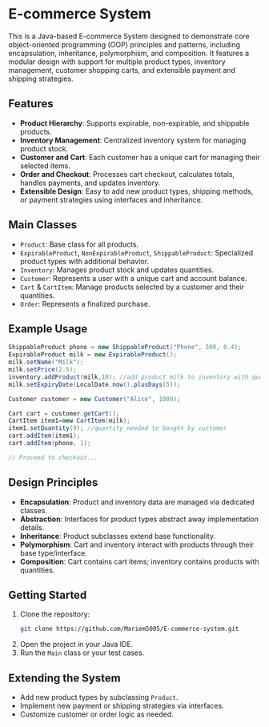 # E-commerce System

This is a Java-based E-commerce System designed to demonstrate core object-oriented programming (OOP) principles and patterns, including encapsulation, inheritance, polymorphism, and composition. It features a modular design with support for multiple product types, inventory management, customer shopping carts, and extensible payment and shipping strategies.

## Features

- **Product Hierarchy**: Supports expirable, non-expirable, and shippable products.
- **Inventory Management**: Centralized inventory system for managing product stock.
- **Customer and Cart**: Each customer has a unique cart for managing their selected items.
- **Order and Checkout**: Processes cart checkout, calculates totals, handles payments, and updates inventory.
- **Extensible Design**: Easy to add new product types, shipping methods, or payment strategies using interfaces and inheritance.

## Main Classes

- `Product`: Base class for all products.
- `ExpirableProduct`, `NonExpirableProduct`, `ShippableProduct`: Specialized product types with additional behavior.
- `Inventory`: Manages product stock and updates quantities.
- `Customer`: Represents a user with a unique cart and account balance.
- `Cart` & `CartItem`: Manage products selected by a customer and their quantities.
- `Order`: Represents a finalized purchase.

## Example Usage

```java
ShippableProduct phone = new ShippableProduct("Phone", 500, 0.4);
ExpirableProduct milk = new ExpirableProduct();
milk.setName("Milk");
milk.setPrice(2.5);
inventory.addProduct(milk,10); //add product milk to inventory with quantity 10
milk.setExpiryDate(LocalDate.now().plusDays(5));

Customer customer = new Customer("Alice", 1000);

Cart cart = customer.getCart();
CartItem item1=new CartItem(milk);
item1.setQuantity(9); //quantity needed to bought by customer
cart.addItem(item1);
cart.addItem(phone, 1);

// Proceed to checkout...
```

## Design Principles

- **Encapsulation**: Product and inventory data are managed via dedicated classes.
- **Abstraction**: Interfaces for product types abstract away implementation details.
- **Inheritance**: Product subclasses extend base functionality.
- **Polymorphism**: Cart and inventory interact with products through their base type/interface.
- **Composition**: Cart contains cart items; inventory contains products with quantities.

## Getting Started

1. Clone the repository:
   ```sh
   git clone https://github.com/Mariem5005/E-commerce-system.git
   ```
2. Open the project in your Java IDE.
3. Run the `Main` class or your test cases.

## Extending the System

- Add new product types by subclassing `Product`.
- Implement new payment or shipping strategies via interfaces.
- Customize customer or order logic as needed.

